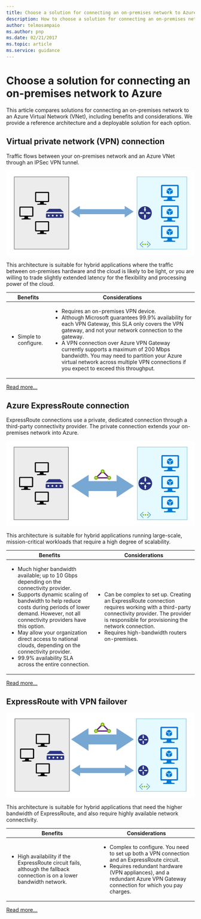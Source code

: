 ```yaml
---
title: Choose a solution for connecting an on-premises network to Azure | Azure Reference Architectures | Azure Architecture Center
description: How to choose a solution for connecting an on-premises network to Azure.
author: telmosampaio
ms.author: pnp
ms.date: 02/21/2017
ms.topic: article
ms.service: guidance
---
```


# Choose a solution for connecting an on-premises network to Azure

This article compares solutions for connecting an on-premises network to an Azure Virtual Network (VNet), including benefits and considerations. We provide a reference architecture and a deployable solution for each option.

## Virtual private network (VPN) connection

Traffic flows between your on-premises network and an Azure VNet through an IPSec VPN tunnel.

[![VPN](./images/vpn.svg)][vpn]

This architecture is suitable for hybrid applications where the traffic between on-premises hardware and the cloud is likely to be light, or you are willing to trade slightly extended latency for the flexibility and processing power of the cloud.

<table>
<thead>
<tr><th>Benefits</th><th>Considerations</th></td>
<tbody>
<tr>
    <td>
        <ul><li>Simple to configure.</li></ul>
    </td>
    <td>
        <ul>
            <li>Requires an on-premises VPN device.</li>
            <li>Although Microsoft guarantees 99.9% availability for each VPN Gateway, this SLA only covers the VPN gateway, and not your network connection to the gateway.</li>
            <li>A VPN connection over Azure VPN Gateway currently supports a maximum of 200 Mbps bandwidth. You may need to partition your Azure virtual network across multiple VPN connections if you expect to exceed this throughput.</li>
        </ul>
    </td>
</tr>
</tbody>
</table>

[Read more...][vpn]

## Azure ExpressRoute connection

ExpressRoute connections use a private, dedicated connection through a third-party connectivity provider. The private connection extends your on-premises network into Azure. 

[![ExpressRoute](./images/expressroute.svg)][expressroute]

This architecture is suitable for hybrid applications running large-scale, mission-critical workloads that require a high degree of scalability.

<table>
<thead>
<tr><th>Benefits</th><th>Considerations</th></td>
<tbody>
<tr>
    <td>
        <ul>
            <li>Much higher bandwidth available; up to 10 Gbps depending on the connectivity provider.</li>
            <li>Supports dynamic scaling of bandwidth to help reduce costs during periods of lower demand. However, not all connectivity providers have this option.</li>
            <li>May allow your organization direct access to national clouds, depending on the connectivity provider.</li>
            <li>99.9% availability SLA across the entire connection.</li>
        </ul>
    </td>
    <td>
        <ul>
            <li>Can be complex to set up. Creating an ExpressRoute connection requires working with a third-party connectivity provider. The provider is responsible for provisioning the network connection.</li>
            <li>Requires high-bandwidth routers on-premises.</li>
        </ul>
    </td>
</tr>
</tbody>
</table>

[Read more...][expressroute]

## ExpressRoute with VPN failover

[![ExpressRoute with VPN ](./images/expressroute-vpn-failover.svg)][expressroute-vpn-failover]

This architecture is suitable for hybrid applications that need the higher bandwidth of ExpressRoute, and also require highly available network connectivity.

<table>
<thead>
<tr><th>Benefits</th><th>Considerations</th></td>
<tbody>
<tr>
    <td>
        <ul>
            <li>High availability if the ExpressRoute circuit fails, although the fallback connection is on a lower bandwidth network.</li>
        </ul>
    </td>
    <td>
        <ul>
            <li>Complex to configure. You need to set up both a VPN connection and an ExpressRoute circuit.</li>
            <li>Requires redundant hardware (VPN appliances), and a redundant Azure VPN Gateway connection for which you pay charges.</li>
        </ul>
    </td>
</tr>
</tbody>
</table>

[Read more...][expressroute-vpn-failover]

<!-- links -->
[expressroute]: ./expressroute.md
[expressroute-vpn-failover]: ./expressroute-vpn-failover.md
[vpn]: ./vpn.md